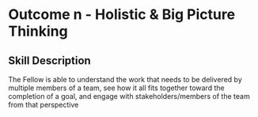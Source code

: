 # Outcome n - Holistic & Big Picture Thinking


## Skill Description

The Fellow is able to understand the work that needs to be delivered by multiple members of a team, see how it all fits together toward the completion of a goal, and engage with stakeholders/members of the team from that perspective
